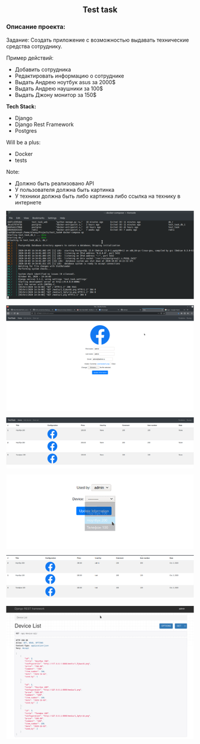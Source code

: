 

<h2 align="center">Test task</t></h2>


### Описание проекта:
Задание:
Создать приложение с возможностью выдавать технические средства сотруднику.

Пример действий:
- Добавить сотрудника
- Редактировать информацию о сотруднике
- Выдать Андрею ноутбук asus за 2000$
- Выдать Андрею наушники за 100$
- Выдать Джону монитор за 150$

**Tech Stack:**
- Django
- Django Rest Framework
- Postgres

Will be a plus:
- Docker
- tests

Note:
- Должно быть реализовано API
- У пользователя должна быть картинка
- У техники должна быть либо картинка либо ссылка на технику в интернете

![screenshot](docs/Screenshot_20201003_173411.png)


![screenshot](docs/Screenshot_20201003_171830.png)


![screenshot](docs/Screenshot_20201003_172010.png)


![screenshot](docs/Screenshot_20201003_172133.png)


![screenshot](docs/Screenshot_20201003_172204.png)


![screenshot](docs/Screenshot_20201003_172222.png)

